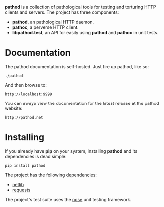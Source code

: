 __pathod__ is a collection of pathological tools for testing and torturing HTTP
clients and servers. The project has three components:

- __pathod__, an pathological HTTP daemon.
- __pathoc__, a perverse HTTP client. 
- __libpathod.test__, an API for easily using __pathod__ and __pathoc__ in unit tests.


# Documentation

The pathod documentation is self-hosted. Just fire up pathod, like so:
    
    ./pathod 

And then browse to:

    http://localhost:9999

You can aways view the documentation for the latest release at the pathod
website:
    
    http://pathod.net

# Installing

If you already have __pip__ on your system, installing __pathod__ and its
dependencies is dead simple:
    
    pip install pathod

The project has the following dependencies:

* [netlib](http://github.com/cortesi/netlib)
* [requests](http://docs.python-requests.org/en/latest/index.html) 

The project's test suite uses the
[nose](http://nose.readthedocs.org/en/latest/) unit testing framework.
